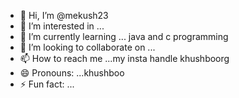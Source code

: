 - 👋 Hi, I’m @mekush23
- 👀 I’m interested in ...
- 🌱 I’m currently learning ... java and c programming
- 💞️ I’m looking to collaborate on ...
- 📫 How to reach me ...my insta handle khushboorg
- 😄 Pronouns: ...khushboo
- ⚡ Fun fact: ...

<!---
mekush23/mekush23 is a ✨ special ✨ repository because its `README.md` (this file) appears on your GitHub profile.
You can click the Preview link to take a look at your changes.
--->

